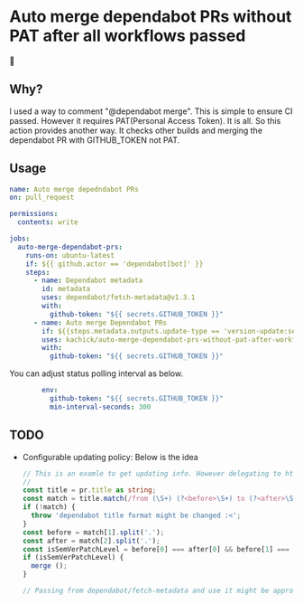 # Auto merge dependabot PRs without PAT after all workflows passed

:construction:

## Why?

I used a way to comment "@dependabot merge". This is simple to ensure CI passed. However it requires PAT(Personal Access Token). It is all.
So this action provides another way. It checks other builds and merging the dependabot PR with GITHUB_TOKEN not PAT.

## Usage

```yaml
name: Auto merge depedndabot PRs
on: pull_request

permissions:
  contents: write

jobs:
  auto-merge-dependabot-prs:
    runs-on: ubuntu-latest
    if: ${{ github.actor == 'dependabot[bot]' }}
    steps:
      - name: Dependabot metadata
        id: metadata
        uses: dependabot/fetch-metadata@v1.3.1
        with:
          github-token: "${{ secrets.GITHUB_TOKEN }}"
      - name: Auto merge Dependabot PRs
        if: ${{steps.metadata.outputs.update-type == 'version-update:semver-patch'}}
        uses: kachick/auto-merge-dependabot-prs-without-pat-after-workflows-passed@v1
        with:
          github-token: "${{ secrets.GITHUB_TOKEN }}"
```

You can adjust status polling interval as below.

```yaml
        env:
          github-token: "${{ secrets.GITHUB_TOKEN }}"
          min-interval-seconds: 300
```

## TODO

* Configurable updating policy: Below is the idea
  ```typescript
  // This is an examle to get updating info. However delegating to https://github.com/dependabot/fetch-metadata/f should be robust.
  //
  const title = pr.title as string;
  const match = title.match(/from (\S+) (?<before>\S+) to (?<after>\S+)$/);
  if (!match) {
    throw 'dependabot title format might be changed :<';
  }
  const before = match[1].split('.');
  const after = match[2].split('.');
  const isSemVerPatchLevel = before[0] === after[0] && before[1] === after[1];
  if (isSemVerPatchLevel) {
    merge ();
  }

  // Passing from dependabot/fetch-metadata and use it might be approvable
  ```
